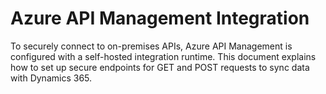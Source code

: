 # Azure API Management Integration

To securely connect to on-premises APIs, Azure API Management is configured with a self-hosted integration runtime. This document explains how to set up secure endpoints for GET and POST requests to sync data with Dynamics 365.
